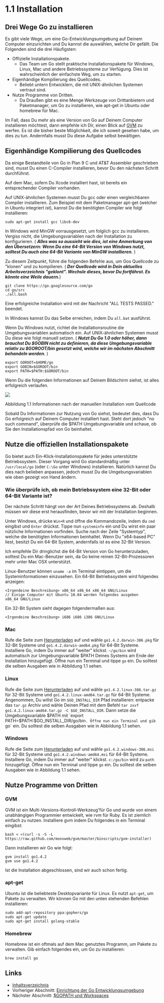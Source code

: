 # 1.1 Installation

## Drei Wege Go zu installieren

Es gibt viele Wege, um eine Go-Entwicklungsumgebung auf Deinem Computer einzurichten und Du kannst die auswählen, welche Dir gefällt. Die Folgenden sind die drei Häufigsten:

* Offizielle Installationspakete.
  * Das Team um Go stellt praktische Installationspakete für Windows, Linux, Mac und andere Betriebssysteme zur Verfügung. Dies ist wahrscheinlich der einfachste Weg, um zu starten.
* Eigenhändige Kompilierung des Quellcodes.
  * Beliebt untern Entwicklern, die mit UNIX-ähnlichen Systemen vertraut sind.
* Nutze Programme von Dritten.
  * Da Draußen gibt es eine Menge Werkzeuge von Drittanbietern und Paketmanager, um Go zu installieren, wie apt-get in Ubuntu oder homebrew für Mac.

Im Fall, dass Du mehr als eine Version von Go auf Deinem Computer installieren möchtest, dann empfehle ich Dir, einen Blick auf [GVM](https://github.com/moovweb/gvm) zu werfen. Es ist die bisher beste Möglichkeit, die ich soweit gesehen habe, um dies zu tun. Andernfalls musst Du diese Aufgabe selbst bewältigen.

## Eigenhändige Kompilierung des Quellcodes

Da einige Bestandteile von Go in Plan 9 C und AT&T Assembler geschrieben sind, musst Du einen C-Compiler installieren, bevor Du den nächsten Schritt durchführst.

Auf dem Mac, sofern Du Xcode installiert hast, ist bereits ein entsprechender Compiler vorhanden.

Auf UNIX-ähnlichen Systemen musst Du gcc oder einen vergleichbaren Compiler installieren. Zum Beispiel mit dem Paketmanager apt-get \(welcher in Ubuntu integriert ist\), kannst Du die benötigten Compiler wie folgt installieren:

`sudo apt-get install gcc libc6-dev`

In Windows wird MinGW vorrausgesetzt, um folglich gcc zu installieren. Vergiss nicht, die Umgebungsvariablen nach der Installation zu konfigurieren. \( _**Alles was so aussieht wie dies, ist eine Anmerkung von den Übersetzern: Wenn Du eine 64-Bit Version von Windows nutzt, solltest Du auch eine 64-Bit Variante von MinGW installieren.**_ \)

Zu diesem Zeitpunkt, führe die folgenden Befehle aus, um Gos Quellcode zu "klonen" und zu kompilieren. \( _**Der Quellcode wird in Dein aktuelles Arbeitsverzeichnis "geklont". Wechsle dieses, bevor Du fortfährst. Es könnte eine Weile dauern.**_\)

```text
git clone https://go.googlesource.com/go
cd go/src
./all.bash 
```

Eine erfolgreiche Installation wird mit der Nachricht "ALL TESTS PASSED." beendet.

In Windows kannst Du das Selbe erreichen, indem Du `all.bat` ausführst.

Wenn Du Windows nutzt, richtet die Installationsroutine die Umgebungsvariablen automatisch ein. Auf UNIX-ähnlichen Systemen musst Du diese wie folgt manuell setzen. \( _**Nutzt Du Go 1.0 oder höher, dann brauchst Du $GOBIN nicht zu definieren, da diese Umgebungsvariable relativ zu $GOROOT/bin gesetzt wird, welche wir im nächsten Abschnitt behandeln werden.**_ \)

```text
export GOROOT=$HOME/go
export GOBIN=$GOROOT/bin
export PATH=$PATH:$GOROOT/bin
```

Wenn Du die folgenden Informationen auf Deinem Bildschirm siehst, ist alles erfolgreich verlaufen.

![](https://github.com/boekan/build-web-application-with-golang/tree/5d43949b09c6a2cf35b87903aba06669a01a6f35/de/images/1.1.mac.png?raw=true)

Abbildung 1.1 Informationen nach der manuellen Installation vom Quellcode

Sobald Du Informationen zur Nutzung von Go siehst, bedeutet dies, dass Du Go erfolgreich auf Deinem Computer installiert hast. Steht dort jedoch "no such command", überprüfe die $PATH Umgebungsvariable und schaue, ob Sie den Installationspfad von Go beinhaltet.

## Nutze die offiziellen Installationspakete

Go bietet auch Ein-Klick-Installationspakete für jedes unterstützte Betriebssystem. Dieser Vorgang wird Go standardmäßig unter `/usr/local/go` \(oder `C:\Go` unter Windows\) installieren. Natürlich kannst Du dies nach belieben anpassen, jedoch musst Du die Umgebungsvariablen wie oben gezeigt von Hand ändern.

### Wie überprüfe ich, ob mein Betriebssystem eine 32-Bit oder 64-Bit Variante ist?

Der nächste Schritt hängt von der Art Deines Betriebssystems ab. Deshalb müssen wir diese erst herausfinden, bevor wir mit der Installation beginnen.

Unter Windows, drücke `Win+R` und öffne die Kommandozeile, indem du `cmd` eingibst und `Enter` drückst. Tippe nun `systeminfo` ein und Du wirst ein paar nützliche Informationen vorfinden. Suche nach der Zeile "Systemtyp", welche die benötigten Informationen beinhaltet. Wenn Du "x64-based PC" liest, besitzt Du ein 64-Bit System, andernfalls ist es eine 32-Bit Version.

Ich empfehle Dir dringlichst die 64-Bit Version von Go herunterzuladen, solltest Du ein Mac-Benutzer sein, da Go keine reinen 32-Bit-Prozessoren mehr unter Mac OSX unterstützt.

Linux-Benutzer können `uname -a` im Terminal eintippen, um die Systeminformationen einzusehen. Ein 64-Bit Betriebssystem wird folgendes anzeigen:

```text
<Irgendeine Beschreibung> x86_64 x86_64 x86_64 GNU/Linux
// Einige Computer mit Ubuntu 10.04 werden folgendes ausgeben
x86_64 GNU/Linux
```

Ein 32-Bit System sieht dagegen folgendermaßen aus:

```text
<Irgendeine Beschreibung> i686 i686 i386 GNU/Linux
```

### Mac

Rufe die Seite zum [Herunterladen](https://golang.org/dl/) auf und wähle `go1.4.2.darwin-386.pkg` für 32-Bit Systeme und `go1.4.2.darwin-amd64.pkg` für 64-Bit Systeme. Installiere Go, indem Du immer auf "weiter" klickst. `~/go/bin` wird automatisch zur Umgebungsvariable $PATH Deines Systems am Ende der Installation hinzugefügt. Öffne nun ein Terminal und tippe `go` ein. Du solltest die selben Ausgaben wie in Abbildung 1.1 sehen.

### Linux

Rufe die Seite zum [Herunterladen](https://golang.org/dl/) auf und wähle `go1.4.2.linux-386.tar.gz` für 32-Bit Systeme und `go1.4.2.linux-amd64.tar.gz` für 64-Bit Systeme. Angenommen, Du willst Go im `$GO_INSTALL_DIR` Pfad installieren: entpacke das `tar.gz` Archiv und wähle Deinen Pfad mit dem Befehl `tar zxvf go1.4.2.linux-amd64.tar.gz -C $GO_INSTALL_DIR`. Dann setze die Umgebungsvariable $PATH mit `export PATH=$PATH:$GO_INSTALL_DIR/go/bin`. Öffne nun ein Terminal und gib `go` ein. Du solltest die selben Ausgaben wie in Abbildung 1.1 sehen.

### Windows

Rufe die Seite zum [Herunterladen](https://golang.org/dl/) auf und wähle `go1.4.2.windows-386.msi` für 32-Bit Systeme und `go1.4.2.windows-amd64.msi` für 64-Bit Systeme. Installiere Go, indem Du immer auf "weiter" klickst. `c:/go/bin` wird zu `path` hinzugefügt. Öffne nun ein Terminal und tippe `go` ein. Du solltest die selben Ausgaben wie in Abbildung 1.1 sehen.

## Nutze Programme von Dritten

### GVM

GVM ist ein Multi-Versions-Kontroll-Werkzeug'für Go und wurde von einem unabhängigen Programmier entwickelt, wie rvm für Ruby. Es ist ziemlich einfach zu nutzen. Installiere gvm indem Du folgendes in ein Terminal eingibst:

```text
bash < <(curl -s -S -L https://raw.github.com/moovweb/gvm/master/binscripts/gvm-installer)
```

Dann installieren wir Go wie folgt:

```text
gvm install go1.4.2
gvm use go1.4.2
```

Ist die Installation abgeschlossen, sind wir auch schon fertig.

### apt-get

Ubuntu ist die beliebteste Desktopvariante für Linux. Es nutzt `apt-get`, um Pakete zu verwalten. Wir können Go mit den unten stehenden Befehlen installieren:

```text
sudo add-apt-repository ppa:gophers/go
sudo apt-get update
sudo apt-get install golang-stable
```

### Homebrew

Homebrew ist ein oftmals auf dem Mac genutztes Programm, um Pakete zu verwalten. Gib einfach folgendes ein, um Go zu installieren:

```text
brew install go
```

## Links

* [Inhaltsverzeichnis](preface.md)
* Vorheriger Abschnitt: [Einrichtung der Go Entwicklungsumgebung](01.0.md)
* Nächster Abschnitt: [$GOPATH und Workspaces](01.2.md)

